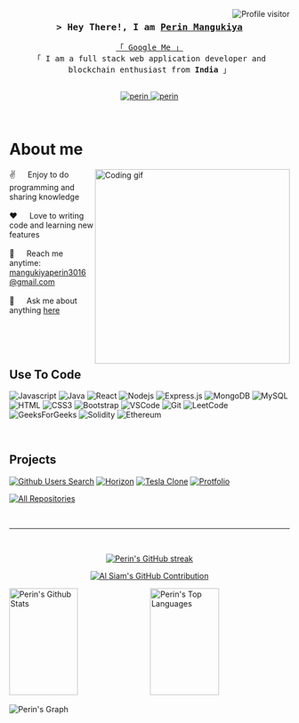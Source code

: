 <a href="https://komarev.com/ghpvc/?username=Perin-Mangukiya">
  <img align="right" src="https://komarev.com/ghpvc/?username=Perin-Mangukiya&label=Visitors&color=0e75b6&style=flat" alt="Profile visitor" />
</a>


<!-- Intro  -->
<h3 align="center">
        <samp>&gt; Hey There!, I am
                <b><a target="_blank" href="https://red-rock-011bd5d00.3.azurestaticapps.net">Perin Mangukiya</a></b>
        </samp>
</h3>


<p align="center"> 
  <samp>
    <a href="https://www.google.com/search?q=Perin+Mangukiya">「 Google Me 」</a>
    <br>
    「 I am a full stack web application developer and blockchain enthusiast from <b>India</b> 」
    <br>
    <br>
  </samp>
</p>

<p align="center">
 <a href="https://red-rock-011bd5d00.3.azurestaticapps.net" target="blank">
  <img src="https://img.shields.io/badge/Website-DC143C?style=for-the-badge&logo=medium&logoColor=white" alt="perin" />
 </a>
 <a href="https://www.linkedin.com/in/perin-mangukiya-b8a581201/" target="_blank">
  <img src="https://img.shields.io/badge/LinkedIn-0077B5?style=for-the-badge&logo=linkedin&logoColor=white" alt="perin"/>
 </a>
</p>
<br />

<!-- About Section -->
 # About me
 
<p>
 <img align="right" width="350" src="/assets/programmer.gif" alt="Coding gif" />
  
 ✌️ &emsp; Enjoy to do programming and sharing knowledge <br/><br/>
 ❤️ &emsp; Love to writing code and learning new features<br/><br/>
 📧 &emsp; Reach me anytime: mangukiyaperin3016@gmail.com<br/><br/>
 💬 &emsp; Ask me about anything [here](https://github.com/perin-mangukiya/perin-mangukiya/issues)

</p>

<br/>
<br/>
<br/>

## Use To Code

![Javascript](https://img.shields.io/badge/Javascript-F0DB4F?style=for-the-badge&labelColor=black&logo=javascript&logoColor=F0DB4F)
![Java](https://img.shields.io/badge/java-%23ED8B00.svg?style=for-the-badge&logo=openjdk&logoColor=white)
![React](https://img.shields.io/badge/-React-61DBFB?style=for-the-badge&labelColor=black&logo=react&logoColor=61DBFB)
![Nodejs](https://img.shields.io/badge/Nodejs-3C873A?style=for-the-badge&labelColor=black&logo=node.js&logoColor=3C873A)
![Express.js](https://img.shields.io/badge/Express.js-000000?style=for-the-badge&logo=express&logoColor=white)
![MongoDB](https://img.shields.io/badge/MongoDB-4EA94B?style=for-the-badge&logo=mongodb&logoColor=white)
![MySQL](https://img.shields.io/badge/mysql-%2300f.svg?style=for-the-badge&logo=mysql&logoColor=white)
![HTML](https://img.shields.io/badge/HTML5-E34F26?style=for-the-badge&logo=html5&logoColor=white)
![CSS3](https://img.shields.io/badge/CSS3-1572B6?style=for-the-badge&logo=css3&logoColor=white)
![Bootstrap](https://img.shields.io/badge/Bootstrap-563D7C?style=for-the-badge&logo=bootstrap&logoColor=white)
![VSCode](https://img.shields.io/badge/Visual_Studio-0078d7?style=for-the-badge&logo=visual%20studio&logoColor=white)
![Git](https://img.shields.io/badge/Git-F05032?style=for-the-badge&logo=git&logoColor=white)
![LeetCode](https://img.shields.io/badge/LeetCode-000000?style=for-the-badge&logo=LeetCode&logoColor=#d16c06)
![GeeksForGeeks](https://img.shields.io/badge/GeeksforGeeks-gray?style=for-the-badge&logo=geeksforgeeks&logoColor=35914c)
![Solidity](https://img.shields.io/badge/Solidity-%23363636.svg?style=for-the-badge&logo=solidity&logoColor=white)
![Ethereum](https://img.shields.io/badge/Ethereum-3C3C3D?style=for-the-badge&logo=Ethereum&logoColor=white)

<br/>

## Projects
[![Github Users Search](https://github-readme-stats.vercel.app/api/pin/?username=perin-mangukiya&repo=github_user_search&border_color=7F3FBF&bg_color=0D1117&title_color=C9D1D9&text_color=8B949E&icon_color=7F3FBF)](https://github.com/perin-mangukiya/github_user_search)
[![Horizon](https://github-readme-stats.vercel.app/api/pin/?username=perin-mangukiya&repo=horizon-tech_fest_website&border_color=7F3FBF&bg_color=0D1117&title_color=C9D1D9&text_color=8B949E&icon_color=7F3FBF)](https://github.com/perin-mangukiya/Horizon-Tech_Fest_Website)
[![Tesla Clone](https://github-readme-stats.vercel.app/api/pin/?username=perin-mangukiya&repo=tesla-clone&border_color=7F3FBF&bg_color=0D1117&title_color=C9D1D9&text_color=8B949E&icon_color=7F3FBF)](https://github.com/perin-mangukiya/tesla_clone)
[![Protfolio](https://github-readme-stats.vercel.app/api/pin/?username=perin-mangukiya&repo=Perin_Mangukiya_PortFolio&border_color=7F3FBF&bg_color=0D1117&title_color=C9D1D9&text_color=8B949E&icon_color=7F3FBF)](https://github.com/perin-mangukiya/Perin_Mangukiya_PortFolio)

<p align="left">
  <a href="https://github.com/perin-mangukiya?tab=repositories" target="_blank"><img alt="All Repositories" title="All Repositories" src="https://img.shields.io/badge/-All%20Repos-2962FF?style=for-the-badge&logo=koding&logoColor=white"/></a>
</p>

<br/>
<hr/>
<br/>

<p align="center">
  <a href="https://github.com/Perin-Mangukiya">
    <img src="https://github-readme-streak-stats.herokuapp.com/?user=perin-mangukiya&theme=radical&border=7F3FBF&background=0D1117" alt="Perin's GitHub streak"/>
  </a>
</p>

<p align="center">
  <a href="https://github.com/Perin-Mangukiya">
    <img src="https://github-profile-summary-cards.vercel.app/api/cards/profile-details?username=perin-mangukiya&theme=radical" alt="Al Siam's GitHub Contribution"/>
  </a>
</p>

<a> 
    <a href="https://github.com/perin-mangukiya"><img alt="Perin's Github Stats" src="https://denvercoder1-github-readme-stats.vercel.app/api?username=perin-mangukiya&show_icons=true&count_private=true&theme=react&border_color=7F3FBF&bg_color=0D1117&title_color=F85D7F&icon_color=F8D866" height="192px" width="49.5%"/></a>
  <a href="https://github.com/perin-mangukiya"><img alt="Perin's Top Languages" src="https://denvercoder1-github-readme-stats.vercel.app/api/top-langs/?username=perin-mangukiya&langs_count=8&layout=compact&theme=react&border_color=7F3FBF&bg_color=0D1117&title_color=F85D7F&icon_color=F8D866" height="192px" width="49.5%"/></a>
  <br/>
</a>


![Perin's Graph](https://github-readme-activity-graph.vercel.app/graph?username=perin-mangukiya&custom_title=Perin%20Mangukiya's%20GitHub%20Activity%20Graph&bg_color=0D1117&color=7F3FBF&line=7F3FBF&point=7F3FBF&area_color=FFFFFF&title_color=FFFFFF&area=true)
